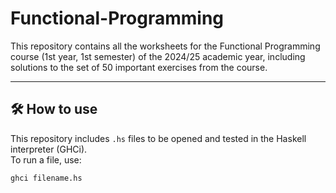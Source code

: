 # Functional-Programming

This repository contains all the worksheets for the Functional Programming course (1st year, 1st semester) of the 2024/25 academic year, including solutions to the set of 50 important exercises from the course.

---

## 🛠 How to use

This repository includes `.hs` files to be opened and tested in the Haskell interpreter (GHCi).  
To run a file, use:

```bash
ghci filename.hs
